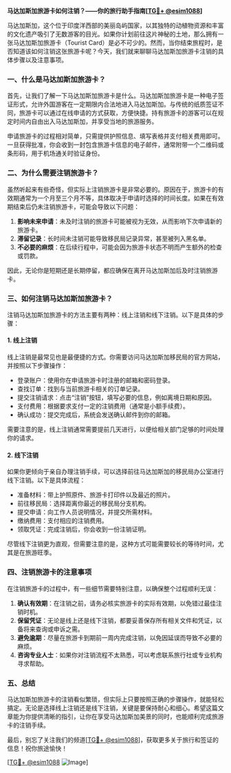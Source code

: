 **马达加斯加旅游卡如何注销？——你的旅行助手指南[[TG💪+ @esim1088](https://t.me/s/esim1088)]**

马达加斯加，这个位于印度洋西部的美丽岛屿国家，以其独特的动植物资源和丰富的文化遗产吸引了无数游客的目光。如果你计划前往这片神秘的土地，那么拥有一张马达加斯加旅游卡（Tourist Card）是必不可少的。然而，当你结束旅程时，是否知道该如何注销这张旅游卡呢？今天，我们就来聊聊马达加斯加旅游卡注销的具体步骤以及注意事项。

### 一、什么是马达加斯加旅游卡？

首先，让我们了解一下马达加斯加旅游卡是什么。马达加斯加旅游卡是一种电子签证形式，允许外国游客在一定期限内合法地进入马达加斯加。与传统的纸质签证不同，旅游卡可以通过在线申请的方式获取，方便快捷。持有旅游卡的游客可以在规定时间内自由出入马达加斯加，并享受当地的旅游服务。

申请旅游卡的过程相对简单，只需提供护照信息、填写表格并支付相关费用即可。一旦获得批准，你会收到一封包含旅游卡信息的电子邮件，通常附带一个二维码或条形码，用于机场通关时验证身份。

### 二、为什么需要注销旅游卡？

虽然听起来有些奇怪，但实际上注销旅游卡是非常必要的。原因在于，旅游卡的有效期通常为一个月至三个月不等，具体取决于申请时选择的时间长度。如果在有效期结束后仍未注销旅游卡，可能会导致以下问题：

1. **影响未来申请**：未及时注销的旅游卡可能被视为无效，从而影响下次申请新的旅游卡。
2. **滞留记录**：长时间未注销可能导致移民局记录异常，甚至被列入黑名单。
3. **不必要的麻烦**：在后续行程中，可能会因为旅游卡状态不明而产生额外的检查或罚款。

因此，无论你是短期还是长期停留，都应确保在离开马达加斯加后及时注销旅游卡。

### 三、如何注销马达加斯加旅游卡？

注销马达加斯加旅游卡的方法主要有两种：线上注销和线下注销。以下是具体的步骤：

#### 1. 线上注销

线上注销是最常见也是最便捷的方式。你需要访问马达加斯加移民局的官方网站，并按照以下步骤操作：

- 登录账户：使用你在申请旅游卡时注册的邮箱和密码登录。
- 查找订单：找到与当前旅游卡相关的订单记录。
- 提交注销请求：点击“注销”按钮，填写必要的信息，例如离境日期和原因。
- 支付费用：根据要求支付一定的注销费用（通常是小额手续费）。
- 确认成功：提交完成后，系统会发送确认邮件到你的邮箱。

需要注意的是，线上注销通常需要提前几天进行，以便给相关部门足够的时间处理你的请求。

#### 2. 线下注销

如果你更倾向于亲自办理注销手续，可以选择前往马达加斯加的移民局办公室进行线下注销。以下是具体流程：

- 准备材料：带上护照原件、旅游卡打印件以及最近的照片。
- 前往移民局：选择距离你最近的移民局分支机构。
- 提交申请：向工作人员说明情况，并提交所需材料。
- 缴纳费用：支付相应的注销费用。
- 领取凭证：完成注销后，你会收到一份注销证明。

尽管线下注销更为直观，但需要注意的是，这种方式可能需要较长的等待时间，尤其是在旅游旺季。

### 四、注销旅游卡的注意事项

在注销旅游卡的过程中，有一些细节需要特别注意，以确保整个过程顺利无误：

1. **确认有效期**：在注销之前，请务必核实旅游卡的实际有效期，以免错过最佳注销时机。
2. **保留凭证**：无论是线上还是线下注销，都要妥善保存所有相关文件和凭证，以备将来查询或申诉之需。
3. **避免逾期**：尽量在旅游卡到期前一周内完成注销，以免因延误而导致不必要的麻烦。
4. **咨询专业人士**：如果你对注销流程不太熟悉，可以考虑联系旅行社或专业机构寻求帮助。

### 五、总结

马达加斯加旅游卡的注销看似繁琐，但实际上只要按照正确的步骤操作，就能轻松搞定。无论是选择线上注销还是线下注销，关键是要保持耐心和细心。希望这篇文章能为你提供清晰的指引，让你在享受马达加斯加美景的同时，也能顺利完成旅游卡的注销手续。

最后，别忘了关注我们的频道[[TG💪+ @esim1088](https://t.me/s/esim1088)]，获取更多关于旅行和签证的信息！祝你旅途愉快！

[[TG💪+ @esim1088](https://t.me/s/esim1088) ![Image](https://i.postimg.cc/4NQfJmqS/Snipaste-2025-05-13-00-14-12.png)]